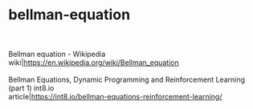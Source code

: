 # bellman-equation<br><br>

Bellman equation - Wikipedia<br>wiki|https://en.wikipedia.org/wiki/Bellman_equation<br><br>
Bellman Equations, Dynamic Programming and Reinforcement Learning (part 1) int8.io<br>article|https://int8.io/bellman-equations-reinforcement-learning/<br><br>
